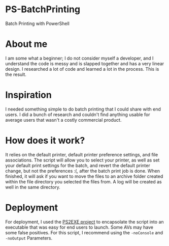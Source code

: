 # PS-BatchPrinting
Batch Printing with PowerShell

# About me
I am some what a beginner; I do not consider myself a developer, and I understand the code is messy and is slapped together and has a very linear design. I researched a lot of code and learned a lot in the process. This is the result. 

# Inspiration
I needed something simple to do batch printing that I could share with end users. I did a bunch of research and couldn't find anything usable for average users that wasn't a costly commercial product. 

# How does it work? 
It relies on the default printer, default printer preference settings, and file associations.
The script will allow you to select your printer, as well as set your default print settings for the batch, and revert the default printer change, but not the preferences :(, after the batch print job is done. When finished, it will ask if you want to move the files to an archive folder created within the file directory you selected the files from. A log will be created as well in the same directory. 

# Deployment
For deployment, I used the [PS2EXE project](https://github.com/MScholtes/PS2EXE) to encapsolate the script into an executable that was easy for end users to launch. Some AVs may have some false positives. For this script, I recommend using the ```-noConsole``` and ```-noOutput``` Parameters.
